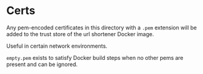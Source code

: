 # Certs
Any pem-encoded certificates in this directory with a `.pem` extension will be added to the trust store of the url shortener Docker image.

Useful in certain network environments.

`empty.pem` exists to satisfy Docker build steps when no other pems are present and can be ignored.